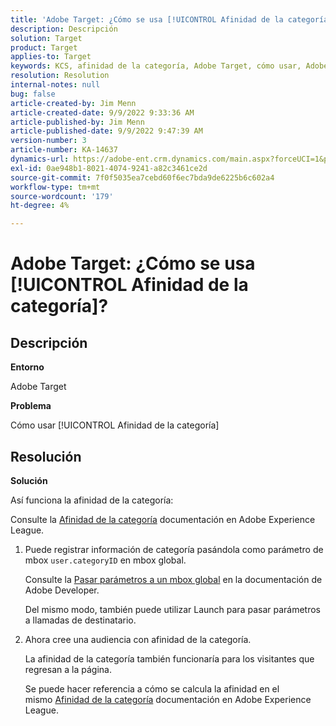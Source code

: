 ```yaml
---
title: 'Adobe Target: ¿Cómo se usa [!UICONTROL Afinidad de la categoría]?'
description: Descripción
solution: Target
product: Target
applies-to: Target
keywords: KCS, afinidad de la categoría, Adobe Target, cómo usar, Adobe Experience League, mbox global
resolution: Resolution
internal-notes: null
bug: false
article-created-by: Jim Menn
article-created-date: 9/9/2022 9:33:36 AM
article-published-by: Jim Menn
article-published-date: 9/9/2022 9:47:39 AM
version-number: 3
article-number: KA-14637
dynamics-url: https://adobe-ent.crm.dynamics.com/main.aspx?forceUCI=1&pagetype=entityrecord&etn=knowledgearticle&id=dacf6b79-2230-ed11-9db1-0022480866ad
exl-id: 0ae948b1-8021-4074-9241-a82c3461ce2d
source-git-commit: 7f0f5035ea7cebd60f6ec7bda9de6225b6c602a4
workflow-type: tm+mt
source-wordcount: '179'
ht-degree: 4%

---
```


# Adobe Target: ¿Cómo se usa [!UICONTROL Afinidad de la categoría]?

## Descripción


<b>Entorno</b>

Adobe Target

<b>Problema</b>

Cómo usar [!UICONTROL Afinidad de la categoría]

## Resolución

<b>Solución</b>

Así funciona la afinidad de la categoría:

Consulte la [Afinidad de la categoría](https://experienceleague.adobe.com/docs/target/using/audiences/visitor-profiles/category-affinity.html?lang=en) documentación en Adobe Experience League.

1. Puede registrar información de categoría pasándola como parámetro de mbox `user.categoryID` en mbox global.

   Consulte la [Pasar parámetros a un mbox global](https://docs.adobe.com/help/en/target/using/implement-target/client-side/mbox-implement/global-mbox/pass-parameters-to-global-mbox.html "Haga clic en el siguiente vínculo: https://docs.adobe.com/help/en/target/using/implement-target/client-side/mbox-implement/global-mbox/pass-parameters-to-global-mbox.html") en la documentación de Adobe Developer.

   Del mismo modo, también puede utilizar Launch para pasar parámetros a llamadas de destinatario.

1. Ahora cree una audiencia con afinidad de la categoría.

   La afinidad de la categoría también funcionaría para los visitantes que regresan a la página.

   Se puede hacer referencia a cómo se calcula la afinidad en el mismo [Afinidad de la categoría](https://experienceleague.adobe.com/docs/target/using/audiences/visitor-profiles/category-affinity.html?lang=en) documentación en Adobe Experience League.
